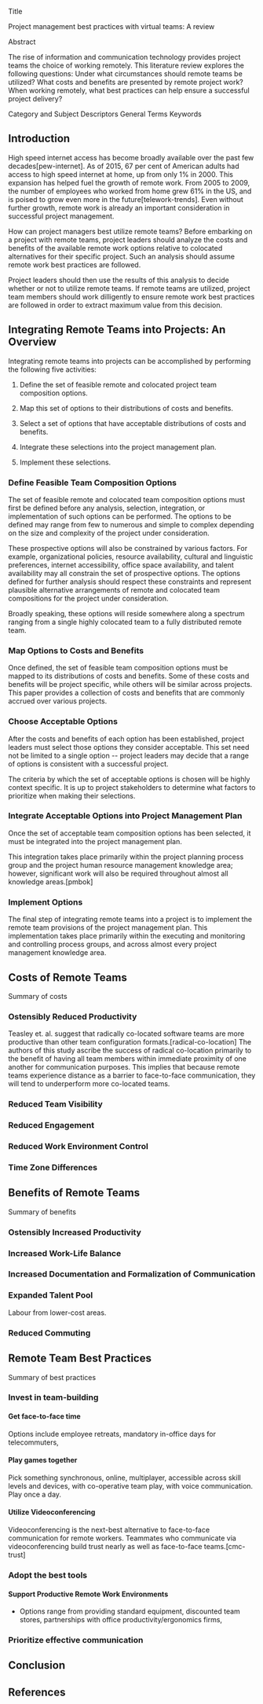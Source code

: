 Title

Project management best practices with virtual teams: A review

Abstract

The rise of information and communication technology provides project teams the choice of working remotely. This literature review explores the following questions: Under what circumstances should remote teams be utilized? What costs and benefits are presented by remote project work? When working remotely, what best practices can help ensure a successful project delivery?


Category and Subject Descriptors
General Terms
Keywords

## Introduction

High speed internet access has become broadly available over the past few decades[pew-internet]. As of 2015, 67 per cent of American adults had access to high speed internet at home, up from only 1% in 2000. This expansion has helped fuel the growth of remote work. From 2005 to 2009, the number of employees who worked from home grew 61% in the US, and is poised to grow even more in the future[telework-trends]. Even without further growth, remote work is already an important consideration in successful project management.

How can project managers best utilize remote teams? Before embarking on a project with remote teams, project leaders should analyze the costs and benefits of the available remote work options relative to colocated alternatives for their specific project. Such an analysis should assume remote work best practices are followed.

Project leaders should then use the results of this analysis to decide whether or not to utilize remote teams. If remote teams are utilized, project team members should work dilligently to ensure remote work best practices are followed in order to extract maximum value from this decision.

## Integrating Remote Teams into Projects: An Overview

Integrating remote teams into projects can be accomplished by performing the following five activities:

  1. Define the set of feasible remote and colocated project team composition options. 

  2. Map this set of options to their distributions of costs and benefits.

  3. Select a set of options that have acceptable distributions of costs and benefits.

  4. Integrate these selections into the project management plan.

  5. Implement these selections.

### Define Feasible Team Composition Options

The set of feasible remote and colocated team composition options must first be defined before any analysis, selection, integration, or implementation of such options can be performed. The options to be defined may range from few to numerous and simple to complex depending on the size and complexity of the project under consideration.

These prospective options will also be constrained by various factors. For example, organizational policies, resource availability, cultural and linguistic preferences, internet accessibility, office space availability, and talent availability may all constrain the set of prospective options. The options defined for further analysis should respect these constraints and represent plausible alternative arrangements of remote and colocated team compositions for the project under consideration.

Broadly speaking, these options will reside somewhere along a spectrum ranging from a single highly colocated team to a fully distributed remote team.

### Map Options to Costs and Benefits

Once defined, the set of feasible team composition options must be mapped to its distributions of costs and benefits. Some of these costs and benefits will be project specific, while others will be similar across projects. This paper provides a collection of costs and benefits that are commonly accrued over various projects.

### Choose Acceptable Options

After the costs and benefits of each option has been established, project leaders must select those options they consider acceptable. This set need not be limited to a single option -- project leaders may decide that a range of options is consistent with a successful project.

The criteria by which the set of acceptable options is chosen will be highly context specific. It is up to project stakeholders to determine what factors to prioritize when making their selections.

### Integrate Acceptable Options into Project Management Plan

Once the set of acceptable team composition options has been selected, it must be integrated into the project management plan. 

This integration takes place primarily within the project planning process group and the project human resource management knowledge area; however, significant work will also be required throughout almost all knowledge areas.[pmbok]

### Implement Options

The final step of integrating remote teams into a project is to implement the remote team provisions of the project management plan. This implementation takes place primarily within the executing and monitoring and controlling process groups, and across almost every project management knowledge area.

## Costs of Remote Teams

Summary of costs

### Ostensibly Reduced Productivity

Teasley et. al. suggest that radically co-located software teams are more productive than other team configuration formats.[radical-co-location] The authors of this study ascribe the success of radical co-location primarily to the benefit of having all team members within immediate proximity of one another for communication purposes. This implies that because remote teams experience distance as a barrier to face-to-face communication, they will tend to underperform more co-located teams.



### Reduced Team Visibility
### Reduced Engagement
### Reduced Work Environment Control
### Time Zone Differences

## Benefits of Remote Teams

Summary of benefits

### Ostensibly Increased Productivity
### Increased Work-Life Balance
### Increased Documentation and Formalization of Communication
### Expanded Talent Pool

Labour from lower-cost areas.

### Reduced Commuting

## Remote Team Best Practices

Summary of best practices

### Invest in team-building
#### Get face-to-face time

Options include employee retreats, mandatory in-office days for telecommuters, 

#### Play games together
Pick something synchronous, online, multiplayer, accessible across skill levels and devices, with co-operative team play, with voice communication. Play once a day.

#### Utilize Videoconferencing

Videoconferencing is the next-best alternative to face-to-face communication for remote workers. Teammates who communicate via videoconferencing build trust nearly as well as face-to-face teams.[cmc-trust]

### Adopt the best tools
#### Support Productive Remote Work Environments
 - Options range from providing standard equipment, discounted team stores, partnerships with office productivity/ergonomics firms, 
### Prioritize effective communication

## Conclusion

## References
